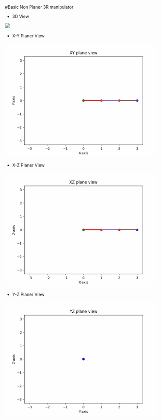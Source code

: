 #Basic Non Planer 3R manipulator


- 3D View 

![](https://github.com/Nachiket497/Manipulator/new/main/Basic_3R_NON_Planer_Manipulator/3r_testing.gif)

- X-Y Planer View

![](https://github.com/Nachiket497/Manipulator/blob/main/Basic_3R_NON_Planer_Manipulator/XY_planer_view.gif)

- X-Z Planer View

![](https://github.com/Nachiket497/Manipulator/blob/main/Basic_3R_NON_Planer_Manipulator/XZ_planer_view.gif)

- Y-Z Planer View

![](https://github.com/Nachiket497/Manipulator/blob/main/Basic_3R_NON_Planer_Manipulator/YZ_planer_view.gif)
